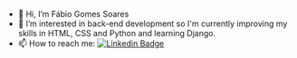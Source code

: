- 👋 Hi, I’m Fábio Gomes Soares
- 👀 I’m interested in back-end development so I'm currently improving my skills in HTML, CSS and Python and learning Django. 
- 📫 How to reach me: 
[![Linkedin Badge](https://img.shields.io/badge/-LinkedIn-blue?style=flat-square&logo=Linkedin&logoColor=white&link=https://www.linkedin.com/in/harshkumarkhatri/)](https://www.linkedin.com/in/fabio-gomes-soares-21b171164/)
<!---
fabz777/fabz777 is a ✨ special ✨ repository because its `README.md` (this file) appears on your GitHub profile.
You can click the Preview link to take a look at your changes.
--->
